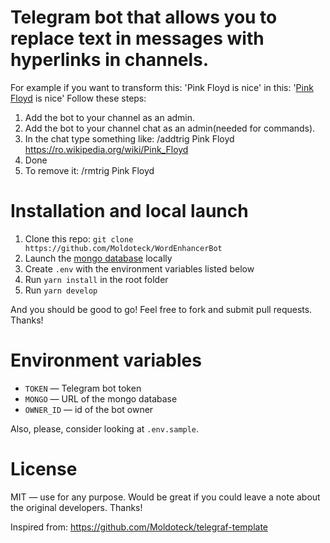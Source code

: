 # Telegram bot that allows you to replace text in messages with hyperlinks in channels.

For example if you want to transform this: 
'Pink Floyd is nice'
in this:
'<a href="https://ro.wikipedia.org/wiki/Pink_Floyd">Pink Floyd</a> is nice'
Follow these steps:
1. Add the bot to your channel as an admin.
2. Add the bot to your channel chat as an admin(needed for commands).
3. In the chat type something like: 
/addtrig Pink Floyd https://ro.wikipedia.org/wiki/Pink_Floyd
4. Done
5. To remove it: /rmtrig Pink Floyd


# Installation and local launch

1. Clone this repo: `git clone https://github.com/Moldoteck/WordEnhancerBot`
2. Launch the [mongo database](https://www.mongodb.com/) locally
3. Create `.env` with the environment variables listed below
4. Run `yarn install` in the root folder
5. Run `yarn develop`

And you should be good to go! Feel free to fork and submit pull requests. Thanks!

# Environment variables

- `TOKEN` — Telegram bot token
- `MONGO` — URL of the mongo database
- `OWNER_ID` — id of the bot owner

Also, please, consider looking at `.env.sample`.

# License

MIT — use for any purpose. Would be great if you could leave a note about the original developers. Thanks!

Inspired from: https://github.com/Moldoteck/telegraf-template